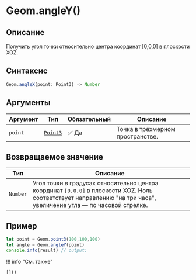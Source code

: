 # Geom.angleY()

## Описание
Получить угол точки относительно центра координат [0,0,0] в плоскости XOZ.

## Синтаксис
```javascript
Geom.angleX(point: Point3) -> Number
```

## Аргументы

| Аргумент   | Тип                  | Обязательный | Описание                         |
|------------|----------------------|--------------|----------------------------------|
| `point` | [`Point3`](../../../types/Point3/index.md) | :white_check_mark: Да           | Точка в трёхмерном пространстве. |

## Возвращаемое значение

| Тип     | Описание                                                                 |
|---------|--------------------------------------------------------------------------|
| `Number` | Угол точки в градусах относительно центра координат `[0,0,0]` в плоскости XOZ. Ноль соответствует направлению "на три часа", увеличение угла — по часовой стрелке. |

## Пример
```javascript linenums="1"
let point = Geom.point3(100,100,100)
let angle = Geom.angleY(point)
console.info(result) // output:
```

!!! info "См. также"

    []()

